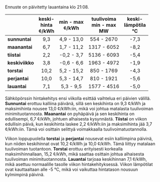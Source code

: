 Ennuste on päivitetty lauantaina klo 21:08.

|               | keski-<br>hinta<br>¢/kWh | min - max<br>¢/kWh | tuulivoima<br>min - max<br>MW | keski-<br>lämpötila<br>°C |
|:-------------|:----------------:|:----------------:|:-------------:|:-------------:|
| **sunnuntai** | 9,3             | 4,9 - 13,0       | 554 - 2670    | -7,3          |
| **maanantai** | 6,7             | 1,7 - 11,2       | 1317 - 6052   | -8,2          |
| **tiistai**   | 2,2             | -0,2 - 3,7       | 5136 - 6093   | -5,4          |
| **keskiviikko** | 3,8           | -0,6 - 6,6       | 1963 - 4972   | -1,9          |
| **torstai**   | 10,2            | 5,2 - 15,2       | 850 - 1769    | -4,3          |
| **perjantai** | 10,0            | 5,3 - 14,7       | 810 - 1921    | -5,6          |
| **lauantai**  | 7,1             | 5,3 - 9,5        | 1577 - 4516   | -5,0          |

Sähköpörssin hintakehitys ensi viikolla esittää vaihtelua eri päivien välillä. **Sunnuntai** erottuu kalliina päivänä, sillä sen keskihinta on 9,3 ¢/kWh ja maksimihinta nousee 13,0 ¢/kWh:iin, mikä voi johtua matalasta tuulivoiman minimituotannosta. **Maanantai** on pyhäpäivä ja sen keskihinta on edullisempi, 6,7 ¢/kWh, johtuen alhaisesta kysynnästä. **Tiistai** on viikon edullisin päivä, kun keskihinta laskee 2,2 ¢/kWh:iin ja maksimihinta jää 3,7 ¢/kWh:iin. Tämä voi osittain selittyä voimakkaalla tuulivoimatuotannolla.

Viikon loppupuolella **torstai** ja **perjantai** nousevat esiin kalliimpina päivinä, kun niiden keskihinnat ovat 10,2 ¢/kWh ja 10,0 ¢/kWh. Tämä liittyy matalaan tuulivoiman tuotantoon. **Torstai** erottuu erityisesti korkealla maksimihinnallaan, 15,2 ¢/kWh, mikä saattaa osittain johtua alhaisesta tuulivoiman minimituotannosta. **Lauantai** tarjoaa keskihinnan 7,1 ¢/kWh, mikä asettuu normaalille tasolle viikon hintakehityksessä. Viikon lämpötilat ovat kauttaaltaan alle -5 °C, mikä voi vaikuttaa hintatason nousuun kylmimpinä päivinä.